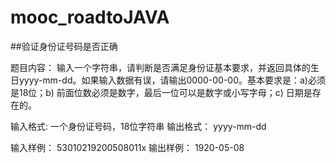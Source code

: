 # mooc_roadtoJAVA
##验证身份证号码是否正确

题目内容：
输入一个字符串，请判断是否满足身份证基本要求，并返回具体的生日yyyy-mm-dd。如果输入数据有误，请输出0000-00-00。基本要求是：a)必须是18位；b) 前面位数必须是数字，最后一位可以是数字或小写字母；c) 日期是存在的。

输入格式:
一个身份证号码，18位字符串
输出格式：
yyyy-mm-dd

输入样例：
53010219200508011x
输出样例：
1920-05-08

